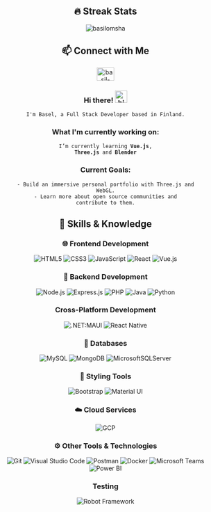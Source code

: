 
<h2 align="center">🔥 Streak Stats</h2>
<p align="center"><img align="center" src="https://github-readme-streak-stats.herokuapp.com/?user=basilomsha&theme=monokai-metallian&hide_border=true" alt="basilomsha" /></p>

<h2 align="center">📫 Connect with Me</h2>
  <!-- ## 📫 Connect with Me -->
  <p align="center">
  <a href="https://linkedin.com/in//basil-omsha/" target="blank">
    <img align="center" src="https://raw.githubusercontent.com/rahuldkjain/github-profile-readme-generator/master/src/images/icons/Social/linked-in-alt.svg" alt="basil-omsha" height="30" width="40" />
  </a>
</p>

<div align="center">

  <h3 style="text-align: center;"> 
    Hi there! <img src="https://user-images.githubusercontent.com/1303154/88677602-1635ba80-d120-11ea-84d8-d263ba5fc3c0.gif" width="28px" height="28px" alt="hi">
  </h3>

  <code >I'm Basel, a Full Stack Developer based in Finland.</code>

  <h3 style="text-align: center;"> 
    What I'm currently working on:
  </h3>

  <code>I’m currently learning **Vue.js**, **Three.js** and **Blender**</code>

  <h3 style="text-align: center;"> Current Goals:</h3>

  <code>- Build an immersive personal portfolio with Three.js and WebGL.</code>
  <br>
  <code>- Learn more about open source communities and contribute to them.</code>

  <h2 style="text-align: center;">🚀 Skills & Knowledge</h2>

  ### 🌐 Frontend Development

  ![HTML5](https://img.shields.io/badge/HTML5-E34F26?style=flat-square&logo=html5&logoColor=white) ![CSS3](https://img.shields.io/badge/CSS3-1572B6?style=flat-square&logo=css3&logoColor=white) ![JavaScript](https://img.shields.io/badge/JavaScript-F7DF1E?style=flat-square&logo=javascript&logoColor=black) ![React](https://img.shields.io/badge/React-61DAFB?style=flat-square&logo=react&logoColor=white) ![Vue.js](https://img.shields.io/badge/Vue.js-35495E?style=flat-square&logo=vuedotjs&logoColor=4FC08D)

  ### 🔧 Backend Development

  ![Node.js](https://img.shields.io/badge/Node.js-339933?style=flat-square&logo=node.js&logoColor=white) ![Express.js](https://img.shields.io/badge/Express.js-000000?style=flat-square&logo=express&logoColor=white) ![PHP](https://img.shields.io/badge/PHP-777BB4?style=flat-square&logo=php&logoColor=white) ![Java](https://img.shields.io/badge/Java-ED8B00?style=flat-square&logo=openjdk&logoColor=white) ![Python](https://img.shields.io/badge/python-3670A0?style=flat-square&logo=python&logoColor=ffdd54)

  ### Cross-Platform Development

  ![.NET:MAUI](https://img.shields.io/static/v1?label=.NET%20&message=MAUI&color=purple) ![React Native](https://shields.io/badge/react-black?logo=React&style=flat-square)

  ### 💾 Databases

  ![MySQL](https://img.shields.io/badge/MySQL-4479A1?style=flat-square&logo=mysql&logoColor=white) ![MongoDB](https://img.shields.io/badge/MongoDB-47A248?style=flat-square&logo=mongodb&logoColor=white) ![MicrosoftSQLServer](https://img.shields.io/badge/Microsoft%20SQL%20Server-CC2927?style=flat-square&logo=microsoft%20sql%20server&logoColor=white)

  ### 🎨 Styling Tools

  ![Bootstrap](https://img.shields.io/badge/Bootstrap-7952B3?style=flat-square&logo=Bootstrap&logoColor=white) ![Material UI](https://img.shields.io/badge/Material_UI-007FFF?style=flat-square&logo=material-ui&logoColor=white)

  ### ☁️ Cloud Services

  ![GCP](https://img.shields.io/badge/-Google%20Cloud%20Platform-4285F4?style=flat&logo=google%20cloud&logoColor=white)

  ### ⚙️ Other Tools & Technologies

  ![Git](https://img.shields.io/badge/Git-F05033?style=flat-square&logo=git&logoColor=white) ![Visual Studio Code](https://img.shields.io/badge/Visual_Studio_Code-0078d7?style=flat-square&logo=visual-studio-code&logoColor=white) ![Postman](https://img.shields.io/badge/Postman-FFDF18?style=flat-square&logo=postman&logoColor=black) ![Docker](https://img.shields.io/badge/Docker-2496ED?style=flat-square&logo=docker&logoColor=white)
  ![Microsoft Teams](https://img.shields.io/badge/Microsoft_Teams-6264A7?style=flat-square&logo=microsoftTeams&logoColor=white) ![Power BI](https://img.shields.io/badge/Power_BI-F2C811?style=flat-square&logo=powerbi&logoColor=black)

  ### Testing

  ![Robot Framework](https://img.shields.io/badge/Robot_Framework-000000?style=flat-square&logo=robotframework&logoColor=white)

</div>
